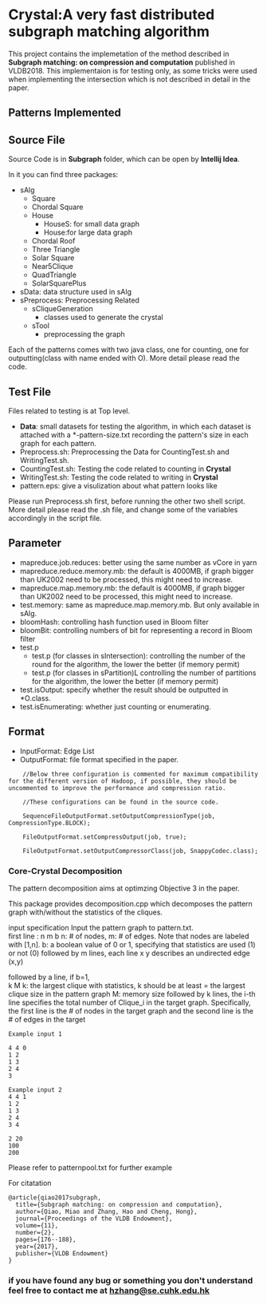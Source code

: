 #      Crystal:A very fast distributed subgraph matching algorithm
This project contains the implemetation of the method described in **Subgraph matching: on compression and computation** published in VLDB2018. This implementaion is for testing only, as some tricks were used when implementing the intersection which is not described in detail in the paper.


##      Patterns Implemented




##	Source File
Source Code is in **Subgraph** folder, which can be open by **Intellij Idea**.

In it you can find three packages:

- sAlg
    - Square
    - Chordal Square
    - House 
        - HouseS: for small data graph
        - House:for large data graph
    - Chordal Roof
    - Three Triangle
    - Solar Square
    - Near5Clique
    - QuadTriangle
    - SolarSquarePlus
- sData: data structure used in sAlg
- sPreprocess: Preprocessing Related
    - sCliqueGeneration
        - classes used to generate the crystal
    - sTool
        - preprocessing the graph

Each of the patterns comes with two java class, one for counting, one for outputting(class with name ended with O). More detail please read the code.

##	Test File
Files related to testing is at Top level.

- **Data**: small datasets for testing the algorithm, in which each dataset is attached with a *-pattern-size.txt recording the pattern's size in each graph for each pattern.
- Preprocess.sh: Preprocessing the Data for CountingTest.sh and WritingTest.sh.
- CountingTest.sh: Testing the code related to counting in **Crystal**
- WritingTest.sh: Testing the code related to writing in **Crystal**
- pattern.eps: give a visulization about what pattern looks like

Please run Preprocess.sh first, before running the other two shell script. More detail please read the .sh file, and change some of the variables accordingly in the script file.

##	Parameter 
- mapreduce.job.reduces: better using the same number as vCore in yarn
- mapreduce.reduce.memory.mb: the default is 4000MB, if graph bigger than UK2002 need to be processed, this might need to increase.
- mapreduce.map.memory.mb: the default is 4000MB, if graph bigger than UK2002 need to be processed, this might need to increase.
- test.memory: same as mapreduce.map.memory.mb. But only available in sAlg.
- bloomHash: controlling hash function used in Bloom filter
- bloomBit: controlling numbers of bit for representing a record in Bloom filter
- test.p
    - test.p (for classes in sIntersection): controlling the number of the round for the algorithm, the lower the better (if memory permit)
    - test.p (for classes in sPartition)L controlling the number of partitions for the algorithm, the lower the better (if memory permit)
- test.isOutput: specify whether the result should be outputted in *O.class.
- test.isEnumerating: whether just counting or enumerating.

##	Format
- InputFormat: Edge List
- OutputFormat: file format specified in the paper. 

```
    //Below three configuration is commented for maximum compatibility for the different version of Hadoop, if possible, they should be uncommented to improve the performance and compression ratio.
    
    //These configurations can be found in the source code.
    
    SequenceFileOutputFormat.setOutputCompressionType(job, CompressionType.BLOCK);
    
    FileOutputFormat.setCompressOutput(job, true);
    
    FileOutputFormat.setOutputCompressorClass(job, SnappyCodec.class);
```    
    


###	Core-Crystal Decomposition


The pattern decomposition aims at optimzing Objective 3 in the paper. 

This package provides decomposition.cpp which decomposes the pattern graph with/without the statistics of the cliques. 

input specification 
Input the pattern graph to pattern.txt.  
	first line : 
		n m b
			n: # of nodes, m: # of edges. Note that nodes are labeled with [1,n]. 
			b: a boolean value of 0 or 1, specifying that statistics are used (1) or not (0)
	followed by m lines, each line 
		x y 
			describes an undirected edge (x,y)

followed by a line, if b=1,  
		k M
			k: the largest clique with statistics, k should be at least = the largest clique size in the pattern graph
			M: memory size
	followed by k lines, the i-th line specifies 
		the total number of Clique_i in the target graph. Specifically, the first line is the # of nodes in the target graph and the second line is the # of edges in the target 

```
Example input 1

4 4 0
1 2
1 3
2 4
3 
```
```
Example input 2
4 4 1
1 2
1 3
2 4
3 4

2 20
100
200
```
Please refer to patternpool.txt for further example

For citatation
```
@article{qiao2017subgraph,
  title={Subgraph matching: on compression and computation},
  author={Qiao, Miao and Zhang, Hao and Cheng, Hong},
  journal={Proceedings of the VLDB Endowment},
  volume={11},
  number={2},
  pages={176--188},
  year={2017},
  publisher={VLDB Endowment}
}
```


### if you have found any bug or something you don't understand feel free to contact me at [hzhang@se.cuhk.edu.hk](hzhang@se.cuhk.edu.hk)
